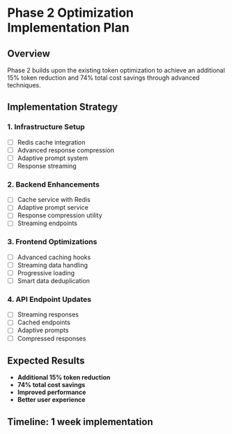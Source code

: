 # Phase 2 Optimization Implementation Plan

## Overview
Phase 2 builds upon the existing token optimization to achieve an additional 15% token reduction and 74% total cost savings through advanced techniques.

## Implementation Strategy

### 1. Infrastructure Setup
- [ ] Redis cache integration
- [ ] Advanced response compression
- [ ] Adaptive prompt system
- [ ] Response streaming

### 2. Backend Enhancements
- [ ] Cache service with Redis
- [ ] Adaptive prompt service
- [ ] Response compression utility
- [ ] Streaming endpoints

### 3. Frontend Optimizations
- [ ] Advanced caching hooks
- [ ] Streaming data handling
- [ ] Progressive loading
- [ ] Smart data deduplication

### 4. API Endpoint Updates
- [ ] Streaming responses
- [ ] Cached endpoints
- [ ] Adaptive prompts
- [ ] Compressed responses

## Expected Results
- **Additional 15% token reduction**
- **74% total cost savings**
- **Improved performance**
- **Better user experience**

## Timeline: 1 week implementation 